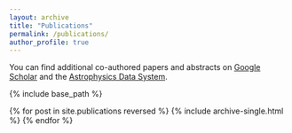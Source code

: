 ```yaml
---
layout: archive
title: "Publications"
permalink: /publications/
author_profile: true
---
```


You can find additional co-authored papers and abstracts on <a href="https://scholar.google.com/citations?user=KHLOvgcAAAAJ">Google Scholar</a> and the  <a href="https://ui.adsabs.harvard.edu/search/q=author%3A%22Edwards%2C%20Graham%20Harper%22">Astrophysics Data System</a>.

{% include base_path %}

{% for post in site.publications reversed %}
  {% include archive-single.html %}
{% endfor %}
